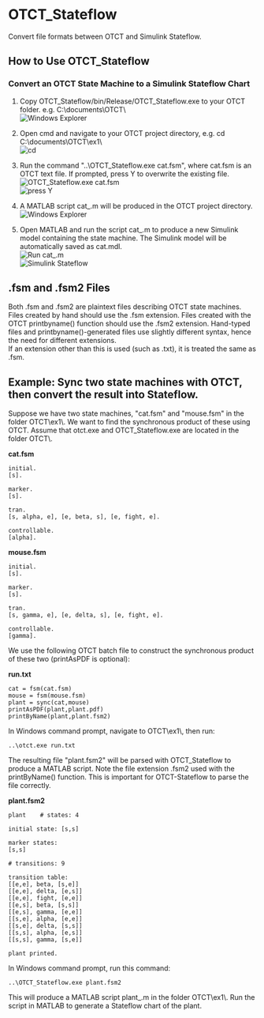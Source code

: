 # OTCT_Stateflow
Convert file formats between OTCT and Simulink Stateflow.

## How to Use OTCT_Stateflow
### Convert an OTCT State Machine to a Simulink Stateflow Chart
1. Copy OTCT_Stateflow/bin/Release/OTCT_Stateflow.exe to your OTCT folder. e.g. C:\\documents\\OTCT\\\
![Windows Explorer](media/howto1.png)

2. Open cmd and navigate to your OTCT project directory, e.g. cd C:\\documents\\OTCT\\ex1\\\
![cd](media/howto2.png)

3. Run the command "..\OTCT_Stateflow.exe cat.fsm", where cat.fsm is an OTCT text file. If prompted, press Y to overwrite the existing file.\
![OTCT_Stateflow.exe cat.fsm](media/howto3.png)\
![press Y](media/howto3a.png)

4. A MATLAB script cat_.m will be produced in the OTCT project directory.\
![Windows Explorer](media/howto4.png)

5. Open MATLAB and run the script cat_.m to produce a new Simulink model containing the state machine.
The Simulink model will be automatically saved as cat.mdl.\
![Run cat_.m](media/howto5.png)\
![Simulink Stateflow](media/howto6.png)

## .fsm and .fsm2 Files
Both .fsm and .fsm2 are plaintext files describing OTCT state machines. Files created by hand should use the .fsm extension. Files created with the OTCT printbyname() function should use the .fsm2 extension. Hand-typed files and printbyname()-generated files use slightly different syntax, hence the need for different extensions.\
If an extension other than this is used (such as .txt), it is treated the same as .fsm.

## Example: Sync two state machines with OTCT, then convert the result into Stateflow.
Suppose we have two state machines, "cat.fsm" and "mouse.fsm" in the folder OTCT\\ex1\\. We want to find the synchronous product of these using OTCT. Assume that otct.exe and OTCT_Stateflow.exe are located in the folder OTCT\\.

**cat.fsm**
```
initial.
[s].

marker.
[s].

tran.
[s, alpha, e], [e, beta, s], [e, fight, e].

controllable.
[alpha].
```

**mouse.fsm**
```
initial.
[s].

marker.
[s].

tran.
[s, gamma, e], [e, delta, s], [e, fight, e].

controllable.
[gamma].
```
We use the following OTCT batch file to construct the synchronous product of these two (printAsPDF is optional):

**run.txt**
```
cat = fsm(cat.fsm)
mouse = fsm(mouse.fsm)
plant = sync(cat,mouse)
printAsPDF(plant,plant.pdf)
printByName(plant,plant.fsm2)
```
In Windows command prompt, navigate to OTCT\\ex1\\, then run:
```
..\otct.exe run.txt
```
The resulting file "plant.fsm2" will be parsed with OTCT_Stateflow to produce a MATLAB script. Note the file extension .fsm2 used with the printByName() function. This is important for OTCT-Stateflow to parse the file correctly.

**plant.fsm2**
```
plant    # states: 4

initial state: [s,s]

marker states:
[s,s]

# transitions: 9

transition table:
[[e,e], beta, [s,e]]
[[e,e], delta, [e,s]]
[[e,e], fight, [e,e]]
[[e,s], beta, [s,s]]
[[e,s], gamma, [e,e]]
[[s,e], alpha, [e,e]]
[[s,e], delta, [s,s]]
[[s,s], alpha, [e,s]]
[[s,s], gamma, [s,e]]

plant printed.
```
In Windows command prompt, run this command:
```
..\OTCT_Stateflow.exe plant.fsm2
```
This will produce a MATLAB script plant_.m in the folder OTCT\\ex1\\. Run the script in MATLAB to generate a Stateflow chart of the plant.
